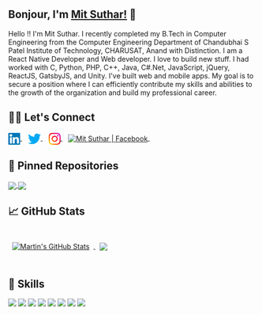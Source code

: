 ## Bonjour, I'm [Mit Suthar!](https://portfolio-mit-27.vercel.app/) 👋

Hello !! I'm Mit Suthar. I recently completed my B.Tech in Computer Engineering from the Computer Engineering Department of Chandubhai S Patel Institute of Technology, CHARUSAT, Anand with Distinction. I am a React Native Developer and Web developer. I love to build new stuff. I had worked with C, Python, PHP, C++, Java, C#.Net, JavaScript, jQuery, ReactJS, GatsbyJS, and Unity. I've built web and mobile apps. My goal is to secure a position where I can efficiently contribute my skills and abilities to the growth of the organization and build my professional career.

## 🙋‍♂️ Let's Connect

<a href="https://www.linkedin.com/in/mit-suthar-7b5328161/" target="_blank">
  <img align="center" alt="Mit Suthar | Linkedin" width="24px" src="https://github.com/SatYu26/SatYu26/blob/master/Assets/Linkedin.svg" />
</a> &nbsp;&nbsp;
<a href="https://twitter.com/Meetu_27" target="_blank">
  <img align="center" alt="Mit Suthar| Twitter" width="26px" src="https://github.com/SatYu26/SatYu26/blob/master/Assets/Twitter.svg" />
</a> &nbsp;&nbsp;
<a href="https://www.instagram.com/meetu_27/" target="_blank">
  <img align="center" alt="Mit Suthar | Instagram" width="24px" src="https://github.com/SatYu26/SatYu26/blob/master/Assets/Instagram.svg" />
</a> &nbsp;&nbsp;
<a href="https://www.facebook.com/meet.suthar.37">
    <img align="center" alt="Mit Suthar | Facebook" width="24px" src="https://upload.wikimedia.org/wikipedia/en/thumb/0/04/Facebook_f_logo_%282021%29.svg/100px-Facebook_f_logo_%282021%29.svg.png" />
</a> &nbsp;&nbsp;

## 📌 Pinned Repositories

<a href="https://github.com/mit-27/Recruitment-Process-Management">
 <img align="center" src="https://github-readme-stats.vercel.app/api/pin/?username=mit-27&repo=Recruitment-Process-Management&theme=prussian" />
</a>

<a href="https://github.com/mit-27/Recruitment-Android-App">
 <img align="center" src="https://github-readme-stats.vercel.app/api/pin/?username=mit-27&repo=Recruitment-Android-App&theme=prussian" />
</a>

## &#x1f4c8; GitHub Stats

<br>

<a href="https://github.com/mit-27">
  <img align="center" style="margin:0.5rem" src="https://github-readme-stats.vercel.app/api?username=mit-27&show_icons=true&line_height=27&count_private=true&theme=prussian" alt="Martin's GitHub Stats" />
</a>

<a href="https://github.com/mit-27">
  <img align="center" style="margin:0.5rem" src="https://github-readme-stats.vercel.app/api/top-langs/?username=mit-27&hide=html,css&theme=prussian" />
</a>



<br>
<br>

## 💼 Skills

![](https://img.shields.io/badge/Code-React-informational?style=flat&logo=react&logoColor=white&color=4AB197)
![](https://img.shields.io/badge/Code-Redux-informational?style=flat&logo=Redux&logoColor=white&color=4AB197)
![](https://img.shields.io/badge/Code-Gatsby-informational?style=flat&logo=gatsby&logoColor=white&color=4AB197)
![](https://img.shields.io/badge/Code-JavaScript-informational?style=flat&logo=JavaScript&logoColor=white&color=4AB197)
![](https://img.shields.io/badge/Code-Java-informational?style=flat&logo=Java&logoColor=white&color=4AB197)
![](https://img.shields.io/badge/Code-CSharp-informational?style=flat&logo=c-sharp&logoColor=white&color=4AB197)
![](https://img.shields.io/badge/Code-MongoDB-informational?style=flat&logo=MongoDB&logoColor=white&color=4AB197)
![](https://img.shields.io/badge/Code-MySQL-informational?style=flat&logo=MySQL&logoColor=white&color=4AB197)
